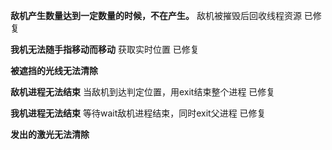 **敌机产生数量达到一定数量的时候，不在产生。**
敌机被摧毁后回收线程资源
已修复

**我机无法随手指移动而移动**
获取实时位置
已修复



**被遮挡的光线无法清除**



**敌机进程无法结束**
当敌机到达判定位置，用exit结束整个进程
已修复



**我机进程无法结束**
等待wait敌机进程结束，同时exit父进程
已修复


**发出的激光无法清除**
